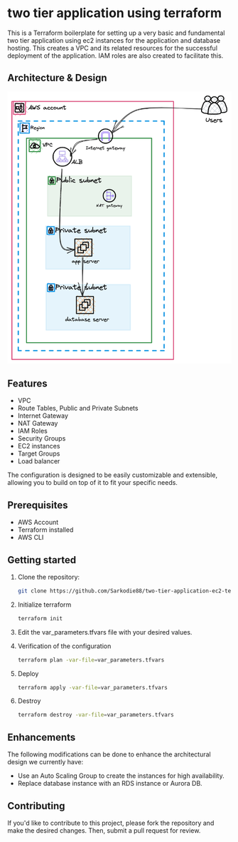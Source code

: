# two tier application using terraform
This is a Terraform boilerplate for setting up a very basic and fundamental two tier application using ec2 instances for the application and database hosting. This creates a VPC and its related resources for the successful deployment of the application. IAM roles are also created to facilitate this.

## Architecture & Design
![Screenshot](2tierv1.png)

## Features
- VPC 
- Route Tables, Public and Private Subnets 
- Internet Gateway
- NAT Gateway
- IAM Roles
- Security Groups
- EC2 instances
- Target Groups
- Load balancer


The configuration is designed to be easily customizable and extensible, allowing you to build on top of it to fit your specific needs.

## Prerequisites
- AWS Account
- Terraform installed
- AWS CLI


## Getting started

1. Clone the repository:
   ```sh
   git clone https://github.com/Sarkodie88/two-tier-application-ec2-terraform.git
   ```
2. Initialize terraform
   ```sh
   terraform init
   ```
3. Edit the var_parameters.tfvars file with your desired values.

4.  Verification of the configuration
    ```sh
    terraform plan -var-file=var_parameters.tfvars
    ```
5. Deploy
    ```sh
    terraform apply -var-file=var_parameters.tfvars
    ```
6. Destroy
    ```sh
    terraform destroy -var-file=var_parameters.tfvars
    ```

## Enhancements
The following modifications can be done to enhance the architectural design we currently have:
- Use an Auto Scaling Group to create the instances for high availability.
- Replace database instance with an RDS instance or Aurora DB.


## Contributing
If you'd like to contribute to this project, please fork the repository and make the desired changes. Then, submit a pull request for review.